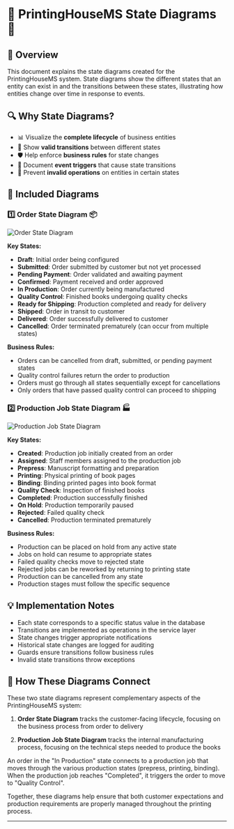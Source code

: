 
# 🔄 PrintingHouseMS State Diagrams 🔄



## 🌟 Overview

This document explains the state diagrams created for the PrintingHouseMS system. State diagrams show the different states that an entity can exist in and the transitions between these states, illustrating how entities change over time in response to events.

## 🔍 Why State Diagrams?

- 📊 Visualize the **complete lifecycle** of business entities
- 🔀 Show **valid transitions** between different states 
- 🛡️ Help enforce **business rules** for state changes
- 📝 Document **event triggers** that cause state transitions
- 🚫 Prevent **invalid operations** on entities in certain states

## 📑 Included Diagrams

### 1️⃣ Order State Diagram 📦

![Order State Diagram](../Diagrams/OrderStateDiagram.svg)

**Key States:**
- **Draft**: Initial order being configured
- **Submitted**: Order submitted by customer but not yet processed
- **Pending Payment**: Order validated and awaiting payment
- **Confirmed**: Payment received and order approved
- **In Production**: Order currently being manufactured
- **Quality Control**: Finished books undergoing quality checks
- **Ready for Shipping**: Production completed and ready for delivery
- **Shipped**: Order in transit to customer
- **Delivered**: Order successfully delivered to customer
- **Cancelled**: Order terminated prematurely (can occur from multiple states)

**Business Rules:**
- Orders can be cancelled from draft, submitted, or pending payment states
- Quality control failures return the order to production
- Orders must go through all states sequentially except for cancellations
- Only orders that have passed quality control can proceed to shipping

### 2️⃣ Production Job State Diagram 🏭

![Production Job State Diagram](../Diagrams/ProductionJobStateDiagram.svg)

**Key States:**
- **Created**: Production job initially created from an order
- **Assigned**: Staff members assigned to the production job
- **Prepress**: Manuscript formatting and preparation
- **Printing**: Physical printing of book pages
- **Binding**: Binding printed pages into book format
- **Quality Check**: Inspection of finished books
- **Completed**: Production successfully finished
- **On Hold**: Production temporarily paused
- **Rejected**: Failed quality check
- **Cancelled**: Production terminated prematurely

**Business Rules:**
- Production can be placed on hold from any active state
- Jobs on hold can resume to appropriate states
- Failed quality checks move to rejected state
- Rejected jobs can be reworked by returning to printing state
- Production can be cancelled from any state
- Production stages must follow the specific sequence

## 💡 Implementation Notes

- Each state corresponds to a specific status value in the database
- Transitions are implemented as operations in the service layer
- State changes trigger appropriate notifications
- Historical state changes are logged for auditing
- Guards ensure transitions follow business rules
- Invalid state transitions throw exceptions

## 🔄 How These Diagrams Connect

These two state diagrams represent complementary aspects of the PrintingHouseMS system:

1. **Order State Diagram** tracks the customer-facing lifecycle, focusing on the business process from order to delivery

2. **Production Job State Diagram** tracks the internal manufacturing process, focusing on the technical steps needed to produce the books

An order in the "In Production" state connects to a production job that moves through the various production states (prepress, printing, binding). When the production job reaches "Completed", it triggers the order to move to "Quality Control".

Together, these diagrams help ensure that both customer expectations and production requirements are properly managed throughout the printing process.

---
